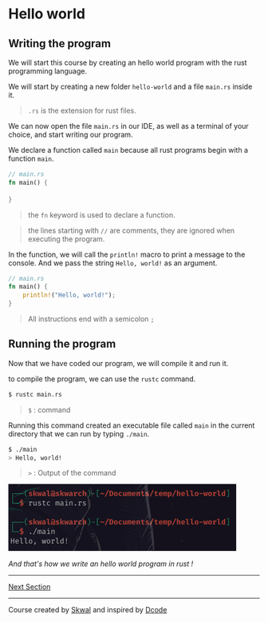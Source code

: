 # Hello world 
## Writing the program
We will start this course by creating an hello world program with the rust programming language.

We will start by creating a new folder `hello-world` and a file `main.rs` inside it.

> `.rs` is the extension for rust files.

We can now open the file `main.rs` in our IDE, as well as a terminal of your choice, and start writing our program.

We declare a function called `main` because all rust programs begin with a function `main`.

```rust
// main.rs
fn main() {

}
```

> the `fn` keyword is used to declare a function.

> the lines starting with `//` are comments, they are ignored when executing the program.

In the function, we will call the `println!` macro to print a message to the console. And we pass the string `Hello, world!` as an argument.

```rust
// main.rs
fn main() {
    println!("Hello, world!");
}
```

> All instructions end with a semicolon `;`
## Running the program
Now that we have coded our program, we will compile it and run it.

to compile the program, we can use the `rustc` command.

```bash
$ rustc main.rs
```
> `$` : command

Running this command created an executable file called `main` in the current directory that we can run by typing `./main`.

```bash
$ ./main
> Hello, world!
```
> `>` : Output of the command

![](1.png)

*And that's how we write an hello world program in rust !*

---

[Next Section](https://github.com/SkwalExe/learn-rust/tree/main/course/hello-world-cargo)

---

Course created by [Skwal](https://github.com/SkwalExe/) and inspired by [Dcode](https://www.youtube.com/watch?v=vOMJlQ5B-M0&list=PLVvjrrRCBy2JSHf9tGxGKJ-bYAN_uDCUL)